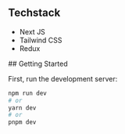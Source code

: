 ## Techstack

<ul>
  <li>Next JS</li>
  <li>Tailwind CSS</li>
  <li>Redux</li>
</ul>
## Getting Started

First, run the development server:

```bash
npm run dev
# or
yarn dev
# or
pnpm dev
```
